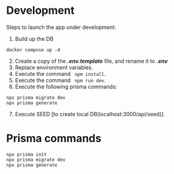 # Development
Steps to launch the app under development: 

1. Build up the DB
```
docker compose up -d
```
2. Create a copy of the  ***.env.template*** file, and rename it to ***.env***
3. Replace environment variables.
4. Execute the command ``` npm install```.
5. Execute the command ``` npm run dev```.
6. Execute the following prisma commands:
```
npx prisma migrate dev
npx prisma generate
```

7. Execute SEED [to create local DB(localhost:3000/api/seed)].

# Prisma commands
```
npx prisma init
npx prisma migrate dev
npx prisma generate
```
